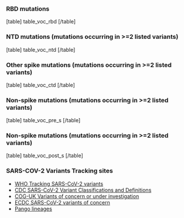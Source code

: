 ### RBD mutations

[table]
table_voc_rbd
[/table]

### NTD mutations (mutations occurring in >=2 listed variants)

[table]
table_voc_ntd
[/table]

### Other spike mutations (mutations occurring in >=2 listed variants)

[table]
table_voc_ctd
[/table]

### Non-spike mutations (mutations occurring in >=2 listed variants)

[table]
table_voc_pre_s
[/table]

### Non-spike mutations (mutations occurring in >=2 listed variants)

[table]
table_voc_post_s
[/table]

### SARS-COV-2 Variants Tracking sites

- [WHO Tracking SARS-CoV-2 variants](https://www.who.int/en/activities/tracking-SARS-CoV-2-variants/)
- [CDC SARS-CoV-2 Variant Classifications and Definitions](https://www.cdc.gov/coronavirus/2019-ncov/variants/variant-info.html)
- [COG-UK Variants of concern or under investigation](https://www.gov.uk/government/publications/covid-19-variants-genomically-confirmed-case-numbers)
- [ECDC SARS-CoV-2 variants of concern](https://www.ecdc.europa.eu/en/covid-19/variants-concern)
- [Pango lineages](https://cov-lineages.org/lineage_list.html)
